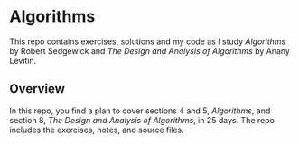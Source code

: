 # Algorithms
This repo contains exercises, solutions and my code as I study _Algorithms_ by Robert Sedgewick and _The Design and Analysis of Algorithms_ by Anany Levitin.

## Overview
In this repo, you find a plan to cover sections 4 and 5, _Algorithms_, and section 8, _The Design and Analysis of Algorithms_, in 25 days. The repo includes the exercises, notes,
and source files. 



